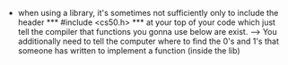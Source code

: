 - when using a library, it's sometimes not sufficiently only to include the header *** #include <cs50.h> *** at your top of your code which just tell the compiler that functions you gonna use below are exist.
  --> You additionally need to tell the computer where to find the 0's and 1's that someone has written to implement a function (inside the lib)